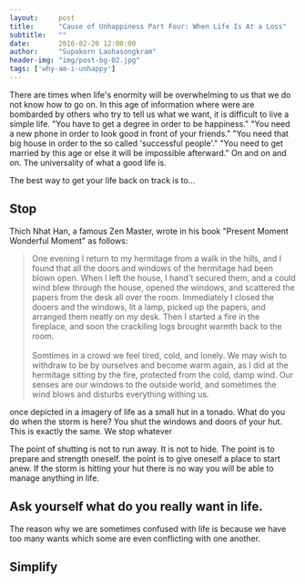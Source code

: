 ```yaml
---
layout:     post
title:      "Cause of Unhappiness Part Four: When Life Is At a Loss"
subtitle:   ""
date:       2016-02-20 12:00:00
author:     "Supakorn Laohasongkram"
header-img: "img/post-bg-02.jpg"
tags: ['why-am-i-unhappy']
---
```


<p>There are times when life's enormity will be overwhelming to us that we do not know how to go on. In this age of information where were are bombarded by others who try to tell us what we want, it is difficult to live a simple life. "You have to get a degree in order to be happiness." "You need a new phone in order to look good in front of your friends." "You need that big house in order to the so called 'successful people'." "You need to get married by this age or else it will be impossible afterward." On and on and on. The universality of what a good life is. 


 The best way to get your life back on track is to... </p>

<h2>Stop</h2>

<p>
Thich Nhat Han, a famous Zen Master, wrote in his book "Present Moment Wonderful Moment" as follows:

<blockquote>One evening I return to my hermitage from a walk in the hills, and I found that all the doors and windows of the hermitage had been blown open. When I left the house, I hand't secured them, and a could wind blew through the house, opened the windows, and scattered the papers from the desk all over the room. Immediately I closed the dooers and the windows, lit a lamp, picked up the papers, and arranged them neatly on my desk. Then I started a fire in the fireplace, and soon the crackiling logs brought warmth back to the room.<br><br>
Somtimes in a crowd we feel tired, cold, and lonely. We may wish to withdraw to be by ourselves and become warm again, as I did at the hermitage sitting by the fire, protected from the cold, damp wind. Our senses are our windows to the outside world, and sometimes the wind blows and disturbs everything withing us.</blockquote>

 once depicted in a imagery of life as a small hut in a tonado. What do you do when the storm is here? You shut the windows and doors of your hut. This is exactly the same. We stop whatever 

The point of shutting is not to run away. It is not to hide. The point is to prepare and strength oneself. the point is to give oneself a place to start anew. If the storm is hitting your hut there is no way you will be able to manage anything in life.
</p>

<h2>Ask yourself what do you really want in life.</h2>

The reason why we are sometimes confused with life is because we have too many wants which some are even conflicting with one another. 



<h2>Simplify</h2>




<h2></h2>
